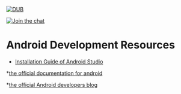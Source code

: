 [![DUB](https://img.shields.io/dub/l/vibe-d.svg?style=flat)](LICENSE)

[![Join the chat](https://img.shields.io/badge/gitter-join%20chat%20%E2%86%92-brightgreen.svg)](https://gitter.im/LNMIIT-Computer-Club/Lobby)


# Android Development Resources

* [Installation Guide of Android Studio](INSTALLATION.md)

*[the official documentation for android](https://developer.android.com/index.html)


*[the official Android developers blog](https://android-developers.googleblog.com/)

 

